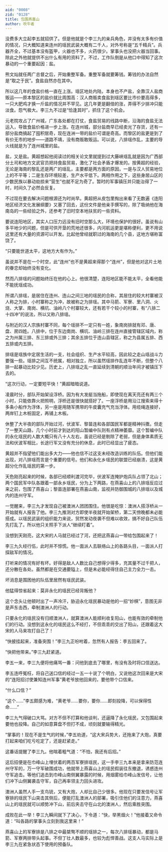 ```yaml
---
aid: "0008"
zid: "0128"
title: 包围燕喜山
author: 吹牛者
---
```


没费多大立起李五就招供了。但是他就是个李三九的亲兵角色，并没有太多有价值的情况，只大概知道来连州的瑶民武装大概有二千人，对外号称是“五千精兵”。兵器齐全，不过基本没有盔甲，火器也不多，火药很少。掌事头也没把火器当回事。除此之外他就提供不出什么有用的资料了。不过，工作队倒是从他口中得知了这次暴动的一个重要起因：盐。

熊文灿就任两广总督之后，开始重整军备。重整军备就要筹钱。筹钱的办法自然是“取之于民”。食盐自然亦在其中。

所以这几年的食盐价格一直在上涨。瑶区地处内陆，本身也不产盐，全靠汉人盐商贩运――原本黎区的盐价就比周围高：汉人商贩卖食盐到瑶区要比市价要高得多，一只大肥鸡才换一斤盐的情况并不罕见。这几年更是翻倍的涨，弄得不少排冲只能淡食。怨气极大。李三九不过是“恰逢其时”，抓住了这个机会。

元老院攻占了广州城，广东各处都在打仗，食盐贸易的线路中断，沿海的食盐无法运入，导致食盐价格进一步上涨。在连州城，部分盐商早已经卖光了存货，还有一部分盐商搞起了囤积居奇，现在连洲一带的盐价可谓是奇高。而黎区的盐更是到了有价无市的地步――道路不靖，没有商贩敢贩运。可以说，八排瑶作乱，主要的导火线就是为了连州城里的盐。

盐，又是盐。黄超想起他阅读过的相关论文里就提到过大藤峡瑶乱就是因为广西部分土司和地方文武官员把持食盐贸易，激化了社会矛盾才爆发的。按黄超的经验，无论是海南的黎乱还是两广的瑶乱，主要都是两方面的原因，一是与汉人贸易地位上的不平等；二是生存环境较差，生产水平低下。两相作用之下，这些身居山区的少数民族以暴动劫掠来“营生”也就不足为奇了。暂时的军事镇压并只能治得了一时，时间久了必然会反复。

不过现在要去解决问题根源还为时尚早。黄超把从皮包里掏出来看了无数遍《连阳地区经济文化发展纲要》又塞了回去，这份文件是他亲手撰写的，除了吸纳他在海南岛的一些经验之外，还参考了旧时空本地扶贫的一些资料。

要说连阳地区，其实人口压力远没有旧时空那么大，环境也保护的很好。虽说有山多平地少的问题，但是可供开垦的荒地还很多，内河航运更是堪称便利，更不用说这里还有大量的资源可以开发。比起他曾经就职过的海南的几个县，这地方堪称富饶了。

“只要能世道太平，这地方大有作为。”

虽说并不是在一个时空，此“连州”也不是黄超来得那个“连州”，但是他对这片土地的眷恋却始终没有变化。

然而八排瑶的问题始终压在他的心上。他很清楚，连阳地区能不能太平，全看他能不能抚瑶成功。

所谓八排瑶，是居住在连州、连山之间三地的瑶民的合称，其居住的较大村寨被汉人称之为排，小村寨称之为冲，故被称之为排瑶。其中马箭、军寮、里八洞、火烧、大掌、南岗、横坑、油岭八个村寨较大，还有若干个较小的村寨，有“八排二十四冲”的说法，所以又称八排瑶。

与附近的汉人宗族村寨不同，每个瑶排不一定只有一姓，象南岗排就有邓、唐、盘、房四姓。八排中，位于东边南岗、横坑、油岭三排在连州直接管辖区域内，称之为州属三排、东三排或外三排；其余五排位于连山县辖区，称之为县属五排、西五排或内五排。

排瑶是瑶族中定居生活的一支，社会组织、生产水平较高，因此较之走山瑶战斗力要强一些。瑶排之间互不统属，相对独立，所以虽然瑶排作乱连年不断，但整个八排一起暴动比较少见。历史上，八排瑶之乱一直延续到清朝的顺治年间才被镇压下去的。

“这次行动，一定要短平快！”黄超暗暗说道。

凌晨时分，部队开始架设浮桥。因为有大发艇当拖船，即使现在离天亮还有两三个小时，只能依靠火把照明，浮桥还是很快就搭好了。一座浮桥是用沿江搜索来得十多条小船作为浮体，另一座是用随军携带的牛皮囊充气充当浮体。用缆绳连接好，两岸钉上木桩固定，再铺上木板。

休整了大半夜的部队开始过河，伏波军、黎苗连和各部国民军都是精神抖擞。但走了一整天山路，几个小时前才到达的阳山暂编中队则有点精神萎靡。这个暂编中队的永化瑶民的人数大概只有八十人左右，虽说已经是剔除了老弱，但是身体素质无法和伏波军相比，长途行军又没有充分的休息，此时已经显出了疲态。

黄超并不指望他们能出多大力――他也信不过这支未经改造训练的队伍。但他们能出现，对八排瑶而言是个重要的信号。他们和永化乡瑶民的联盟已经崩溃，这是黄超分化作乱瑶民的第一步。

天色刚亮起来的时候，各部已经顺利渡河完毕，伏波军连掩护炮兵队占领了北山；两个国民军中队各跟着一部永乡瑶民，分为上下两路，在燕喜山上的八排瑶反应过来之前，包围了燕喜山；黎苗连部署在燕喜山南，监视并防御围城的八排瑶以及城内的连州守军。

一觉醒来，李三九才发现自己被澳洲人团团围住。他很是吃惊：澳洲人搭浮桥从一开始就有人报告了他。李三九推测对方即使半夜就开始架桥，第二天傍晚都未必能搭成。以瑶民武装的组织能力来说，贸然发动夜袭不但难以收效，搞不好自己队伍先打乱了。所以他只关照手下派人“继续盯着”。

没想到天刚亮，这大宋的人马就已经过了河，还把这燕喜山一带给包围起来了！

李三九久经行伍，此时并不惊慌。他一面派人去联络山上的各路头目，一面派人打探敌军的情况。

打听来的情况有好有坏。好得是敌人人数比自己想得少得多，充其量不过千把人，还分散在各处。虽然都是在交通要隘上，但是未必能经得住自己主力全力一击。

坏消息是围困他的队伍里居然有瑶民武装。

他猛得惊省起来：莫非永化的瑶民已经背叛他？

这个念头让他顿时出了一声冷汗，胁迫永化瑶民暴动是他的一招“妙棋”，意图无非是声东击西，牵制澳洲人的行动。

只要永化的瑶民没有归顺澳洲人，就算澳洲人能顺利收复阳山，也能有效的牵制他们的行动。没想到这永化的瑶民这么不经打，不但乖乖的交出了阳山，还跟着这大宋的人马来攻打自己了！

“快披挂起来，准备突围！”李三九正吩咐着，忽然有人报告：李五回来了。

“快把他带来。”李三九赶紧道。

李五一来，李三九便将他痛骂一番：问他到底去了哪里，有没有及时将口信送达。

李五连呼冤枉，将自己送口信的经过一五一十说了个明白，又说他这次回来是大宋的“连阳招讨使兼知连州军事”黄老爷放他回来的，要他带个口信来。

“什么口信？”

“这个……”李五颇感为难，“黄老爷……要你，要你……即刻投降，可以保得性命……”

李三九气得破口大骂。对方不但不打算和他谈判，还逼降了永化瑶民，又包围起来要他也投降。自己的如意算盘不但打不成，顷刻就要输得精光。

“掌事的！现在不是生气的时候，”李五劝道，“这大宋兵势大，还拖来了大炮，真要打起来咱们吃亏吃定了，还是赶紧走。”

这番话提醒了李三九。他喘着粗气道：“不怕，我还有后招。”

这后招便是在巾峰山上埋伏着的两百军寮排瑶民，这一手李三九本来是拿来防范连州守军的，万一守军破围成功，他就带上燕喜山上的瑶民假装往东撤退，诱惑连州守军追击。等他们追击到巾峰山南侧翼暴露的时候，用烟雾给巾峰山发信号，让他们冲下山侧翼袭击守军，自己再率领主力回头进攻。

澳洲人虽然人手一支鸟铳，又有大炮，人却比自己少很多。他现在只要发信号让军寮排的瑶民下山突击其侧后，便能打乱澳洲人的部署，吸引住他们的注意力，燕喜山上的瑶民就可以顺势冲下山，前后夹击守在山北的澳洲人，然后乘胜突围。

成败在此一举！李三九瞬间就下了决心，下令道：“快，举黑烟火！”他接着又命令道：“叫各路的掌事头立刻到我这里来！”

燕喜山上的军寮排是八排之中最桀骜不顺的瑶排之一，每次八排瑶暴动，都是马箭、军寮两排带头起事。不但丁壮人数最多，也较为彪悍善战。这支人马实际上是李三九在紧急状态下使用的预备队。
